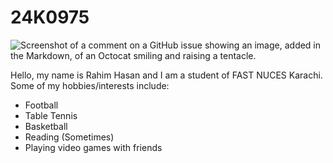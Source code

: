# 24K0975
![Screenshot of a comment on a GitHub issue showing an image, added in
the Markdown, of an Octocat smiling and raising a
tentacle.](blob:https://web.whatsapp.com/f1623a79-689c-4fbd-94e3-63d0713c77d4)

Hello, my name is Rahim Hasan and I am a student of FAST NUCES Karachi.
Some of my hobbies/interests include:
  - Football
  - Table Tennis
  - Basketball
  - Reading (Sometimes)
  - Playing video games with friends
